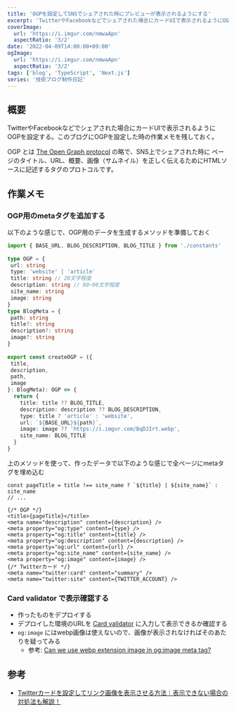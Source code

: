 ```yaml
---
title: 'OGPを設定してSNSでシェアされた時にプレビューが表示されるようにする'
excerpt: 'TwitterやFacebookなどでシェアされた場合にカードUIで表示されるようにOGPを設定する'
coverImage: 
  url: 'https://i.imgur.com/nmwaApn'
  aspectRatio: '3/2'
date: '2022-04-09T14:00:00+09:00'
ogImage:
  url: 'https://i.imgur.com/nmwaApn'
  aspectRatio: '3/2'
tags: ['blog', 'TypeScript', 'Next.js']
series: '技術ブログ制作日記'
---
```


## 概要
TwitterやFacebookなどでシェアされた場合にカードUIで表示されるようにOGPを設定する。このブログにOGPを設定した時の作業メモを残しておく。

OGP とは [The Open Graph protocol](https://ogp.me/) の略で、SNS上でシェアされた時に ページのタイトル、URL、概要、画像（サムネイル）を正しく伝えるためにHTMLソースに記述するタグのプロトコルです。

## 作業メモ

### OGP用のmetaタグを追加する

以下のような感じで、OGP用のデータを生成するメソッドを準備しておく

```ts
import { BASE_URL, BLOG_DESCRIPTION, BLOG_TITLE } from './constants'  
  
type OGP = {  
 url: string  
 type: 'website' | 'article'  
 title: string // 20文字程度  
 description: string // 80~90文字程度  
 site_name: string  
 image: string  
}  
type BlogMeta = {  
 path: string  
 title?: string  
 description?: string  
 image?: string  
}  
  
export const createOGP = ({  
 title,  
 description,  
 path,  
 image  
}: BlogMeta): OGP => {  
  return {  
    title: title ?? BLOG_TITLE,  
	description: description ?? BLOG_DESCRIPTION,  
	type: title ? 'article' : 'website',  
	url: `${BASE_URL}${path}`,  
	image: image ?? 'https://i.imgur.com/BqDJIrt.webp',  
	site_name: BLOG_TITLE  
  }  
}
```

上のメソッドを使って、作ったデータで以下のような感じで全ページにmetaタグを埋め込む

```tsx
const pageTitle = title !== site_name ? `${title} | ${site_name}` : site_name
// ...

{/* OGP */}  
<title>{pageTitle}</title>  
<meta name="description" content={description} />  
<meta property="og:type" content={type} />  
<meta property="og:title" content={title} />  
<meta property="og:description" content={description} />  
<meta property="og:url" content={url} />  
<meta property="og:site_name" content={site_name} />  
<meta property="og:image" content={image} />  
{/* Twitterカード */}  
<meta name="twitter:card" content="summary" />  
<meta name="twitter:site" content={TWITTER_ACCOUNT} />
```

### Card validator で表示確認する

* 作ったものをデプロイする
* デプロイした環境のURLを [Card validator](https://cards-dev.twitter.com/validator) に入力して表示できるか確認する
* `og:image` にはwebp画像は使えないので、画像が表示されなければそのあたりを疑ってみる
	* 参考:  [Can we use webp extension image in og:image meta tag?](https://stackoverflow.com/questions/57955612/can-we-use-webp-extension-image-in-ogimage-meta-tag)

## 参考

- [Twitterカードを設定してリンク画像を表示させる方法｜表示できない場合の対処法も解説！](https://unique1.co.jp/column/sns_operation/3033/)